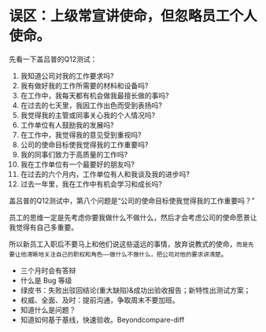 # 误区：上级常宣讲使命，但忽略员工个人使命。

先看一下盖吕普的Q12测试：


1.  我知道公司对我的工作要求吗? 
2.  我有做好我的工作所需要的材料和设备吗? 
3.  在工作中，我每天都有机会做我最擅长做的事吗? 
4.  在过去的七天里，我因工作出色而受到表扬吗? 
5.  我觉得我的主管或同事关心我的个人情况吗? 
6.  工作单位有人鼓励我的发展吗? 
7.  在工作中，我觉得我的意见受到重视吗? 
8.  公司的使命目标使我觉得我的工作重要吗? 
9.  我的同事们致力于高质量的工作吗? 
10. 我在工作单位有一个最要好的朋友吗? 
11. 在过去的六个月内，工作单位有人和我谈及我的进步吗? 
12. 过去一年里，我在工作中有机会学习和成长吗?

盖吕普的Q12测试中，第八个问题是“公司的使命目标使我觉得我的工作重要吗？”

员工的思维一定是先考虑你要我做什么不做什么，然后才会考虑公司的使命愿景让我觉得有自己多重要。

所以新员工入职后不要马上和他们说这些遥远的事情，放弃说教式的使命，`而是先要让他清晰地关注自己的职权和角色——做什么不做什么，把公司对他的要求讲清楚`。


* 三个月时会有答辩
* 什么是 Bug 等级
* 绿皮书：失败出驳回结论(重大缺陷)&成功出验收报告；新特性出测试方案；
* 权威、全面、及时：提前沟通，争取周末不要加班。
* 知道什么是问题？
* 知道如何基于基线，快速验收。Beyondcompare-diff

